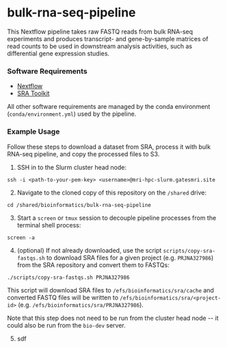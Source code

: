 # bulk-rna-seq-pipeline

This Nextflow pipeline takes raw FASTQ reads from bulk RNA-seq experiments and produces transcript- and gene-by-sample matrices of read counts to be used in downstream analysis activities, such as differential gene expression studies.

### Software Requirements

* [Nextflow](https://www.nextflow.io/)
* [SRA Toolkit](https://github.com/ncbi/sra-tools)

All other software requirements are managed by the conda environment (`conda/environment.yml`) used by the pipeline.

### Example Usage

Follow these steps to download a dataset from SRA, process it with bulk RNA-seq pipeline, and copy the processed files to S3. 

1. SSH in to the Slurm cluster head node:
```
ssh -i <path-to-your-pem-key> <username>@mri-hpc-slurm.gatesmri.site
```

2. Navigate to the cloned copy of this repository on the `/shared` drive:
```
cd /shared/bioinformatics/bulk-rna-seq-pipeline
```

3. Start a `screen` or `tmux` session to decouple pipeline processes from the terminal shell process:
```
screen -a
```

4. (optional) If not already downloaded, use the script `scripts/copy-sra-fastqs.sh` to download SRA files for a given project (e.g. `PRJNA327986`) from the SRA repository and convert them to FASTQs:
```
./scripts/copy-sra-fastqs.sh PRJNA327986
```
   This script will download SRA files to `/efs/bioinformatics/sra/cache` and converted FASTQ files will be written to `/efs/bioinformatics/sra/<project-id>` (e.g. `/efs/bioinformatics/sra/PRJNA327986`).
   
   Note that this step does not need to be run from the cluster head node -- it could also be run from the `bio-dev` server.

5. sdf
